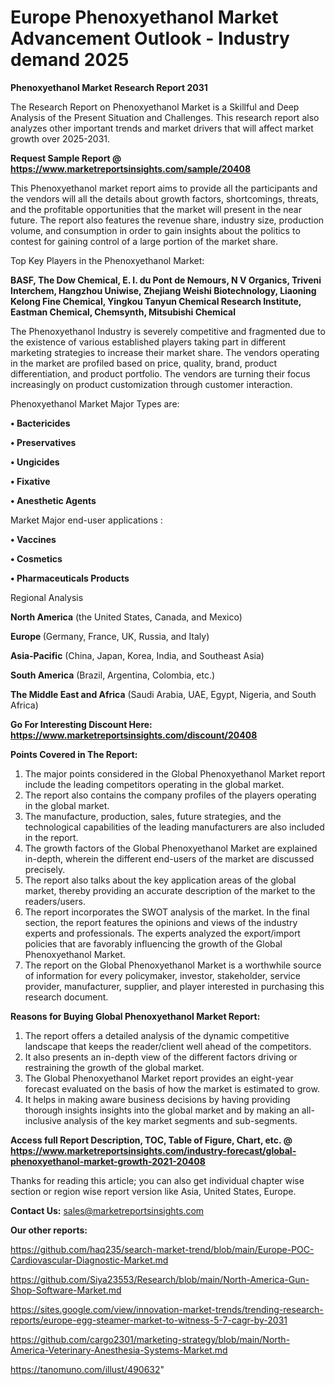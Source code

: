 # Europe Phenoxyethanol Market Advancement Outlook - Industry demand 2025

<strong>Phenoxyethanol Market Research Report 2031</strong>

The Research Report on Phenoxyethanol Market is a Skillful and Deep Analysis of the Present Situation and Challenges. This research report also analyzes other important trends and market drivers that will affect market growth over 2025-2031.

<strong>Request Sample Report @ <a href=https://www.marketreportsinsights.com/sample/20408>https://www.marketreportsinsights.com/sample/20408</a></strong>

This Phenoxyethanol market report aims to provide all the participants and the vendors will all the details about growth factors, shortcomings, threats, and the profitable opportunities that the market will present in the near future. The report also features the revenue share, industry size, production volume, and consumption in order to gain insights about the politics to contest for gaining control of a large portion of the market share.

Top Key Players in the Phenoxyethanol Market:

<strong>BASF, The Dow Chemical, E. I. du Pont de Nemours, N V Organics, Triveni Interchem, Hangzhou Uniwise, Zhejiang Weishi Biotechnology, Liaoning Kelong Fine Chemical, Yingkou Tanyun Chemical Research Institute, Eastman Chemical, Chemsynth, Mitsubishi Chemical</strong>

The Phenoxyethanol Industry is severely competitive and fragmented due to the existence of various established players taking part in different marketing strategies to increase their market share. The vendors operating in the market are profiled based on price, quality, brand, product differentiation, and product portfolio. The vendors are turning their focus increasingly on product customization through customer interaction.

Phenoxyethanol Market Major Types are:

<strong>• Bactericides

• Preservatives

• Ungicides

• Fixative

• Anesthetic Agents</strong>

Market Major end-user applications :

<strong>• Vaccines

• Cosmetics

• Pharmaceuticals Products</strong>

Regional Analysis

</u><strong><b>North America</b></strong> (the United States, Canada, and Mexico)

<strong><b>Europe </b></strong>(Germany, France, UK, Russia, and Italy)

<strong><b>Asia-Pacific</b></strong> (China, Japan, Korea, India, and Southeast Asia)

<strong><b>South America</b></strong> (Brazil, Argentina, Colombia, etc.)

<strong><b>The Middle East and Africa</b></strong> (Saudi Arabia, UAE, Egypt, Nigeria, and South Africa)

<strong>Go For Interesting Discount Here: <a href=https://www.marketreportsinsights.com/discount/20408>https://www.marketreportsinsights.com/discount/20408</a></strong>

<strong>Points Covered in The Report:</strong>
<ol>
  <li>The major points considered in the Global Phenoxyethanol Market report include the leading competitors operating in the global market.</li>
  <li>The report also contains the company profiles of the players operating in the global market.</li>
  <li>The manufacture, production, sales, future strategies, and the technological capabilities of the leading manufacturers are also included in the report.</li>
  <li>The growth factors of the Global Phenoxyethanol Market are explained in-depth, wherein the different end-users of the market are discussed precisely.</li>
  <li>The report also talks about the key application areas of the global market, thereby providing an accurate description of the market to the readers/users.</li>
  <li>The report incorporates the SWOT analysis of the market. In the final section, the report features the opinions and views of the industry experts and professionals. The experts analyzed the export/import policies that are favorably influencing the growth of the Global Phenoxyethanol Market.</li>
  <li>The report on the Global Phenoxyethanol Market is a worthwhile source of information for every policymaker, investor, stakeholder, service provider, manufacturer, supplier, and player interested in purchasing this research document.</li>
</ol>
<strong>Reasons for Buying Global Phenoxyethanol Market Report:</strong>

<ol>
  <li>The report offers a detailed analysis of the dynamic competitive landscape that keeps the reader/client well ahead of the competitors.</li>
  <li>It also presents an in-depth view of the different factors driving or restraining the growth of the global market.</li>
  <li>The Global Phenoxyethanol Market report provides an eight-year forecast evaluated on the basis of how the market is estimated to grow.</li>
  <li>It helps in making aware business decisions by having providing thorough insights insights into the global market and by making an all-inclusive analysis of the key market segments and sub-segments.</li>
</ol>
<strong>Access full Report Description, TOC, Table of Figure, Chart, etc. @ <a href=https://www.marketreportsinsights.com/industry-forecast/global-phenoxyethanol-market-growth-2021-20408>https://www.marketreportsinsights.com/industry-forecast/global-phenoxyethanol-market-growth-2021-20408</a></strong>


Thanks for reading this article; you can also get individual chapter wise section or region wise report version like Asia, United States, Europe.

<strong>Contact Us:</strong>
sales@marketreportsinsights.com

<strong>Our other reports:</strong>

<a href=https://github.com/haq235/search-market-trend/blob/main/Europe-POC-Cardiovascular-Diagnostic-Market.md>https://github.com/haq235/search-market-trend/blob/main/Europe-POC-Cardiovascular-Diagnostic-Market.md</a>

<a href=https://github.com/Siya23553/Research/blob/main/North-America-Gun-Shop-Software-Market.md>https://github.com/Siya23553/Research/blob/main/North-America-Gun-Shop-Software-Market.md</a>

<a href=https://sites.google.com/view/innovation-market-trends/trending-research-reports/europe-egg-steamer-market-to-witness-5-7-cagr-by-2031>https://sites.google.com/view/innovation-market-trends/trending-research-reports/europe-egg-steamer-market-to-witness-5-7-cagr-by-2031</a>

<a href=https://github.com/cargo2301/marketing-strategy/blob/main/North-America-Veterinary-Anesthesia-Systems-Market.md>https://github.com/cargo2301/marketing-strategy/blob/main/North-America-Veterinary-Anesthesia-Systems-Market.md</a>

<a href=https://tanomuno.com/illust/490632>https://tanomuno.com/illust/490632</a>"
